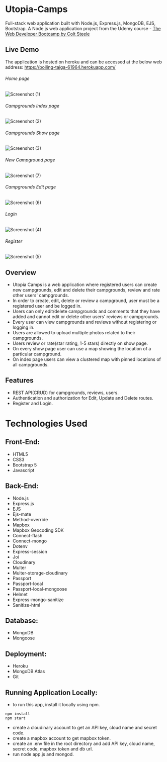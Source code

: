 # Utopia-Camps

Full-stack web application built with Node.js, Express.js, MongoDB, EJS, Bootstrap. 
A Node.js web application project from the Udemy course - [The Web Developer Bootcamp by Colt Steele](https://www.udemy.com/course/the-web-developer-bootcamp/)

## Live Demo
The application is hosted on heroku and can be accessed at the below web address:
https://boiling-taiga-61964.herokuapp.com/

###### Home page

![Screenshot (1)](https://user-images.githubusercontent.com/71195337/102698542-18ea9680-420c-11eb-99ff-eeb43c66411b.png)

###### Campgrounds Index page

![Screenshot (2)](https://user-images.githubusercontent.com/71195337/102698840-61a34f00-420e-11eb-85d6-7aa1450ff3e7.png) 

###### Campgrounds Show page

![Screenshot (3)](https://user-images.githubusercontent.com/71195337/102698854-84356800-420e-11eb-9bf0-94b0ed9613b9.png) 

###### New Campground page

![Screenshot (7)](https://user-images.githubusercontent.com/71195337/102699368-23a82a00-4212-11eb-8a9e-45e741513aca.png)

###### Campgrounds Edit page

![Screenshot (6)](https://user-images.githubusercontent.com/71195337/102699389-44707f80-4212-11eb-86d6-1171ec8e0c3f.png)

###### Login

![Screenshot (4)](https://user-images.githubusercontent.com/71195337/102699316-b09eb380-4211-11eb-8063-ba1a1fef68f5.png)

###### Register

![Screenshot (5)](https://user-images.githubusercontent.com/71195337/102699335-ca3ffb00-4211-11eb-9c4e-e05f3635114f.png)



## Overview
- Utopia Camps is a web application where registered users can create new campgrounds, edit and delete their campgrounds, review and rate other users' campgrounds.
- In order to create, edit, delete or review a campground, user must be a registered user and be logged in.
- Users can only edit/delete campgrounds and comments that they have added and cannot edit or delete other users' reviews or campgrounds.
- Every user can view campgrounds and reviews without registering or logging in.
- Users are allowed to upload multiple photos related to their campgrounds.
- Users review or rate(star rating, 1-5 stars) directly on show page. 
- On every show page user can use a map showing the location of a particular campground.
- On index page users can view a clustered map with pinned locations of all campgrounds.

## Features 
- REST API(CRUD) for campgrounds, reviews, users.
- Authentication and authorization for Edit, Update and Delete routes.
- Register and Login.

# Technologies Used
 ## Front-End: 
 - HTML5
 - CSS3
 - Bootstrap 5
 - Javascript
 ## Back-End:
 - Node.js
 - Express.js
 - EJS
 - Ejs-mate
 - Method-override
 - Mapbox
 - Mapbox Geocoding SDK
 - Connect-flash
 - Connect-mongo
 - Dotenv
 - Express-session
 - Joi
 - Cloudinary
 - Multer
 - Multer-storage-cloudinary
 - Passport
 - Passport-local
 - Passport-local-mongoose
 - Helmet
 - Express-mongo-sanitize
 - Sanitize-html
 
 ## Database:
 - MongoDB
 - Mongoose
 ## Deployment:
 - Heroku
 - MongoDB Atlas
 - Git
 
 ## Running Application Locally:
 - to run this app, install it locally using npm.
 ```
 npm install
 npm start
 ```
 - create a cloudinary account to get an API key, cloud name and secret code.
 - create a mapbox account to get mapbox token.
 - create an .env file in the root directory and add API key, cloud name, secret code, mapbox token and db url.
 - run node app.js and mongod.
 
 
 
 
 








